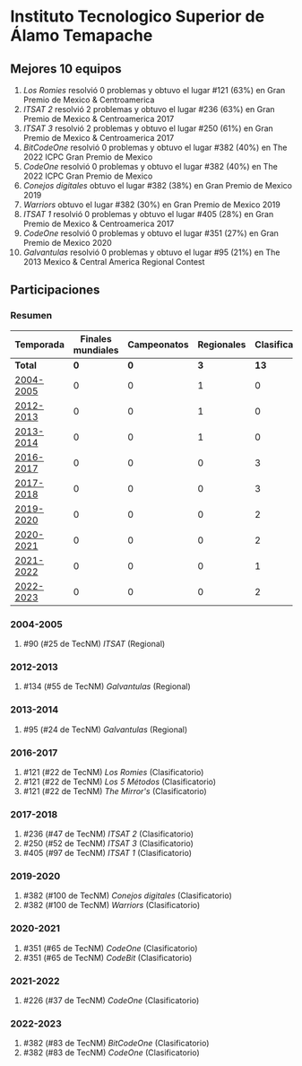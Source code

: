 # Instituto Tecnologico Superior de Álamo Temapache

## Mejores 10 equipos

1. _Los Romies_ resolvió 0 problemas y obtuvo el lugar #121 (63%) en Gran Premio de Mexico & Centroamerica
1. _ITSAT 2_ resolvió 2 problemas y obtuvo el lugar #236 (63%) en Gran Premio de Mexico & Centroamerica 2017
1. _ITSAT 3_ resolvió 2 problemas y obtuvo el lugar #250 (61%) en Gran Premio de Mexico & Centroamerica 2017
1. _BitCodeOne_ resolvió 0 problemas y obtuvo el lugar #382 (40%) en The 2022 ICPC Gran Premio de Mexico
1. _CodeOne_ resolvió 0 problemas y obtuvo el lugar #382 (40%) en The 2022 ICPC Gran Premio de Mexico
1. _Conejos digitales_ obtuvo el lugar #382 (38%) en Gran Premio de Mexico 2019
1. _Warriors_ obtuvo el lugar #382 (30%) en Gran Premio de Mexico 2019
1. _ITSAT 1_ resolvió 0 problemas y obtuvo el lugar #405 (28%) en Gran Premio de Mexico & Centroamerica 2017
1. _CodeOne_ resolvió 0 problemas y obtuvo el lugar #351 (27%) en Gran Premio de Mexico 2020
1. _Galvantulas_ resolvió 0 problemas y obtuvo el lugar #95 (21%) en The 2013 Mexico & Central America Regional Contest

## Participaciones

### Resumen

| Temporada | Finales mundiales | Campeonatos | Regionales | Clasificatorios | Equipos |
| --- | --- | --- | --- | --- | --- |
| **Total** | **0** | **0** | **3** | **13** | **16** |
| [2004-2005](#2004-2005) | 0 | 0 | 1 | 0 | 1 |
| [2012-2013](#2012-2013) | 0 | 0 | 1 | 0 | 1 |
| [2013-2014](#2013-2014) | 0 | 0 | 1 | 0 | 1 |
| [2016-2017](#2016-2017) | 0 | 0 | 0 | 3 | 3 |
| [2017-2018](#2017-2018) | 0 | 0 | 0 | 3 | 3 |
| [2019-2020](#2019-2020) | 0 | 0 | 0 | 2 | 2 |
| [2020-2021](#2020-2021) | 0 | 0 | 0 | 2 | 2 |
| [2021-2022](#2021-2022) | 0 | 0 | 0 | 1 | 1 |
| [2022-2023](#2022-2023) | 0 | 0 | 0 | 2 | 2 |

### 2004-2005

1. #90 (#25 de TecNM) _ITSAT_ (Regional)

### 2012-2013

1. #134 (#55 de TecNM) _Galvantulas_ (Regional)

### 2013-2014

1. #95 (#24 de TecNM) _Galvantulas_ (Regional)

### 2016-2017

1. #121 (#22 de TecNM) _Los Romies_ (Clasificatorio)
1. #121 (#22 de TecNM) _Los 5 Métodos_ (Clasificatorio)
1. #121 (#22 de TecNM) _The Mirror's_ (Clasificatorio)

### 2017-2018

1. #236 (#47 de TecNM) _ITSAT 2_ (Clasificatorio)
1. #250 (#52 de TecNM) _ITSAT 3_ (Clasificatorio)
1. #405 (#97 de TecNM) _ITSAT 1_ (Clasificatorio)

### 2019-2020

1. #382 (#100 de TecNM) _Conejos digitales_ (Clasificatorio)
1. #382 (#100 de TecNM) _Warriors_ (Clasificatorio)

### 2020-2021

1. #351 (#65 de TecNM) _CodeOne_ (Clasificatorio)
1. #351 (#65 de TecNM) _CodeBit_ (Clasificatorio)

### 2021-2022

1. #226 (#37 de TecNM) _CodeOne_ (Clasificatorio)

### 2022-2023

1. #382 (#83 de TecNM) _BitCodeOne_ (Clasificatorio)
1. #382 (#83 de TecNM) _CodeOne_ (Clasificatorio)



